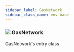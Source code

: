 ```yaml
---
sidebar_label: GasNetwork
sidebar_class_name: env-base
---
```


### ![](/img/wiki/base.png) GasNetwork
GasNetwork's entry class<br/>

